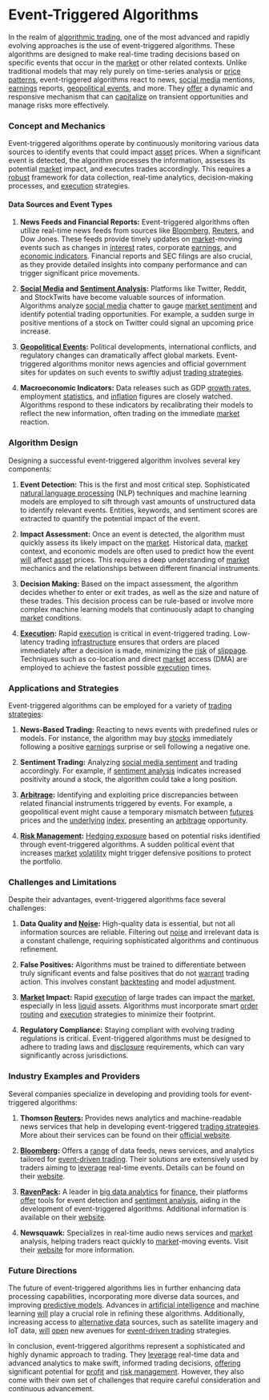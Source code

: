 # Event-Triggered Algorithms

In the realm of [algorithmic trading](../a/algorithmic_trading.md), one of the most advanced and rapidly evolving approaches is the use of event-triggered algorithms. These algorithms are designed to make real-time trading decisions based on specific events that occur in the [market](../m/market.md) or other related contexts. Unlike traditional models that may rely purely on time-series analysis or [price patterns](../p/price_patterns.md), event-triggered algorithms react to news, [social media](../s/social_media.md) mentions, [earnings](../e/earnings.md) reports, [geopolitical events](../g/geopolitical_events.md), and more. They [offer](../o/offer.md) a dynamic and responsive mechanism that can [capitalize](../c/capitalize.md) on transient opportunities and manage risks more effectively.

### Concept and Mechanics

Event-triggered algorithms operate by continuously monitoring various data sources to identify events that could impact [asset](../a/asset.md) prices. When a significant event is detected, the algorithm processes the information, assesses its potential [market](../m/market.md) impact, and executes trades accordingly. This requires a [robust](../r/robust.md) framework for data collection, real-time analytics, decision-making processes, and [execution](../e/execution.md) strategies.

#### Data Sources and Event Types

1. **News Feeds and Financial Reports:**
   Event-triggered algorithms often utilize real-time news feeds from sources like [Bloomberg](../b/bloomberg.md), [Reuters](../r/reuters.md), and Dow Jones. These feeds provide timely updates on [market](../m/market.md)-moving events such as changes in [interest](../i/interest.md) rates, corporate [earnings](../e/earnings.md), and [economic indicators](../e/economic_indicators.md). Financial reports and SEC filings are also crucial, as they provide detailed insights into company performance and can trigger significant price movements.

2. **[Social Media](../s/social_media.md) and [Sentiment Analysis](../s/sentiment_analysis.md):**
   Platforms like Twitter, Reddit, and StockTwits have become valuable sources of information. Algorithms analyze [social media](../s/social_media.md) chatter to gauge [market sentiment](../m/market_sentiment.md) and identify potential trading opportunities. For example, a sudden surge in positive mentions of a stock on Twitter could signal an upcoming price increase.

3. **[Geopolitical Events](../g/geopolitical_events.md):**
   Political developments, international conflicts, and regulatory changes can dramatically affect global markets. Event-triggered algorithms monitor news agencies and official government sites for updates on such events to swiftly adjust [trading strategies](../t/trading_strategies.md).

4. **Macroeconomic Indicators:**
   Data releases such as GDP [growth rates](../g/growth_rates_in_trading.md), employment [statistics](../s/statistics.md), and [inflation](../i/inflation.md) figures are closely watched. Algorithms respond to these indicators by recalibrating their models to reflect the new information, often trading on the immediate [market](../m/market.md) reaction.

### Algorithm Design

Designing a successful event-triggered algorithm involves several key components:

1. **Event Detection:**
   This is the first and most critical step. Sophisticated [natural language processing](../n/natural_language_processing_(nlp)_in_trading.md) (NLP) techniques and machine learning models are employed to sift through vast amounts of unstructured data to identify relevant events. Entities, keywords, and sentiment scores are extracted to quantify the potential impact of the event.

2. **Impact Assessment:**
   Once an event is detected, the algorithm must quickly assess its likely impact on the [market](../m/market.md). Historical data, [market](../m/market.md) context, and economic models are often used to predict how the event [will](../w/will.md) affect [asset](../a/asset.md) prices. This requires a deep understanding of [market](../m/market.md) mechanics and the relationships between different financial instruments.

3. **Decision Making:**
   Based on the impact assessment, the algorithm decides whether to enter or exit trades, as well as the size and nature of these trades. This decision process can be rule-based or involve more complex machine learning models that continuously adapt to changing [market](../m/market.md) conditions.

4. **[Execution](../e/execution.md):**
   Rapid [execution](../e/execution.md) is critical in event-triggered trading. Low-latency trading [infrastructure](../i/infrastructure.md) ensures that orders are placed immediately after a decision is made, minimizing the [risk](../r/risk.md) of [slippage](../s/slippage.md). Techniques such as co-location and direct [market](../m/market.md) access (DMA) are employed to achieve the fastest possible [execution](../e/execution.md) times.

### Applications and Strategies

Event-triggered algorithms can be employed for a variety of [trading strategies](../t/trading_strategies.md):

1. **News-Based Trading:** 
   Reacting to news events with predefined rules or models. For instance, the algorithm may buy [stocks](../s/stock.md) immediately following a positive [earnings](../e/earnings.md) surprise or sell following a negative one.

2. **Sentiment Trading:**
   Analyzing [social media sentiment](../s/social_media_sentiment.md) and trading accordingly. For example, if [sentiment analysis](../s/sentiment_analysis.md) indicates increased positivity around a stock, the algorithm could take a long position.

3. **[Arbitrage](../a/arbitrage.md):**
   Identifying and exploiting price discrepancies between related financial instruments triggered by events. For example, a geopolitical event might cause a temporary mismatch between [futures](../f/futures.md) prices and the [underlying](../u/underlying.md) [index](../i/index_instrument.md), presenting an [arbitrage](../a/arbitrage.md) opportunity.

4. **[Risk Management](../r/risk_management.md):**
   [Hedging exposure](../h/hedging_exposure.md) based on potential risks identified through event-triggered algorithms. A sudden political event that increases [market](../m/market.md) [volatility](../v/volatility.md) might trigger defensive positions to protect the portfolio.

### Challenges and Limitations

Despite their advantages, event-triggered algorithms face several challenges:

1. **Data Quality and [Noise](../n/noise.md):**
   High-quality data is essential, but not all information sources are reliable. Filtering out [noise](../n/noise.md) and irrelevant data is a constant challenge, requiring sophisticated algorithms and continuous refinement.

2. **False Positives:**
   Algorithms must be trained to differentiate between truly significant events and false positives that do not [warrant](../w/warrant.md) trading action. This involves constant [backtesting](../b/backtesting.md) and model adjustment.

3. **[Market](../m/market.md) Impact:**
   Rapid [execution](../e/execution.md) of large trades can impact the [market](../m/market.md), especially in less [liquid](../l/liquid.md) assets. Algorithms must incorporate smart [order routing](../o/order_routing.md) and [execution](../e/execution.md) strategies to minimize their footprint.

4. **Regulatory Compliance:**
   Staying compliant with evolving trading regulations is critical. Event-triggered algorithms must be designed to adhere to trading laws and [disclosure](../d/disclosure.md) requirements, which can vary significantly across jurisdictions.

### Industry Examples and Providers

Several companies specialize in developing and providing tools for event-triggered algorithms:

1. **Thomson [Reuters](../r/reuters.md):** 
   Provides news analytics and machine-readable news services that help in developing event-triggered [trading strategies](../t/trading_strategies.md). More about their services can be found on their [official website](https://www.thomsonreuters.com).

2. **[Bloomberg](../b/bloomberg.md):**
   Offers a [range](../r/range.md) of data feeds, news services, and analytics tailored for [event-driven trading](../e/event-driven_trading.md). Their solutions are extensively used by traders aiming to [leverage](../l/leverage.md) real-time events. Details can be found on their [website](https://www.bloomberg.com).

3. **[RavenPack](../r/ravenpack.md):**
   A leader in [big data analytics](../b/big_data_analytics_in_trading.md) for [finance](../f/finance.md), their platforms [offer](../o/offer.md) tools for event detection and [sentiment analysis](../s/sentiment_analysis.md), aiding in the development of event-triggered algorithms. Additional information is available on their [website](https://www.ravenpack.com).

4. **Newsquawk:**
   Specializes in real-time audio news services and [market](../m/market.md) analysis, helping traders react quickly to [market](../m/market.md)-moving events. Visit their [website](https://newsquawk.com) for more information.

### Future Directions

The future of event-triggered algorithms lies in further enhancing data processing capabilities, incorporating more diverse data sources, and improving [predictive models](../p/predictive_models_in_trading.md). Advances in [artificial intelligence](../a/artificial_intelligence_in_trading.md) and machine learning [will](../w/will.md) play a crucial role in refining these algorithms. Additionally, increasing access to [alternative data](../a/alternative_data.md) sources, such as satellite imagery and IoT data, [will](../w/will.md) [open](../o/open.md) new avenues for [event-driven trading](../e/event-driven_trading.md) strategies.

In conclusion, event-triggered algorithms represent a sophisticated and highly dynamic approach to trading. They [leverage](../l/leverage.md) real-time data and advanced analytics to make swift, informed trading decisions, [offering](../o/offering.md) significant potential for [profit](../p/profit.md) and [risk management](../r/risk_management.md). However, they also come with their own set of challenges that require careful consideration and continuous advancement.
